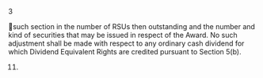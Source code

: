 3

such section in the number of RSUs then outstanding and the number and kind of securities that may be
issued  in  respect  of  the  Award.  No  such  adjustment  shall  be  made  with  respect  to  any  ordinary  cash
dividend for which Dividend Equivalent Rights are credited pursuant to Section 5(b).

11.